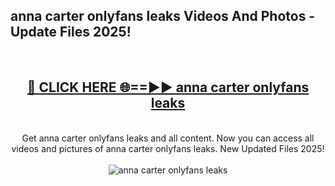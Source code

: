 <h2>anna carter onlyfans leaks Videos And Photos - Update Files 2025!</h2>
<br>
<div align="center">
<h2><a href="https://linkcuts.com/hfmhzwbr" rel="nofollow">🔴 CLICK HERE 🌐==►► anna carter onlyfans leaks</a></h2>
<br>
Get anna carter onlyfans leaks and all content. Now you can access all videos and pictures of anna carter onlyfans leaks. New Updated Files 2025!
<br>
<br>
<a href="https://linkcuts.com/hfmhzwbr" rel="nofollow" data-target="animated-image.originalLink"><img src="https://i.ibb.co.com/WyWwxjT/player-gif2.gif" alt="anna carter onlyfans leaks" style="max-width: 100%; display: inline-block;" data-target="animated-image.originalImage"></a>
</div>
<br>